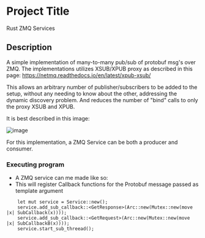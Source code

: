 # Project Title

Rust ZMQ Services

## Description

A simple implementation of many-to-many pub/sub of protobuf msg's over ZMQ. The implementations utilizes XSUB/XPUB proxy as described in this page: https://netmq.readthedocs.io/en/latest/xpub-xsub/

This allows an arbitrary number of publisher/subscribers to be added to the setup, without any needing to know about the other, addressing the dynamic discovery problem. And reduces the number of "bind" calls to only the proxy XSUB and XPUB.

It is best described in this image:

![image](https://github.com/user-attachments/assets/3e4c449b-aea0-49d3-8ec0-ec78b3b98020)


For this implementation, a ZMQ Service can be both a producer and consumer.
### Executing program

* A ZMQ service can me made like so:
* This will register Callback functions for the Protobuf message passed as template argument

```
    let mut service = Service::new();
    service.add_sub_callback::<GetResponse>(Arc::new(Mutex::new(move |x| SubCallback(x))));
    service.add_sub_callback::<GetRequest>(Arc::new(Mutex::new(move |x| SubCallbackB(x))));
    service.start_sub_threead();
```

